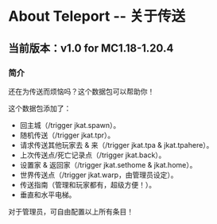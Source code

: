 # About Teleport -- 关于传送
## 当前版本：v1.0 for MC1.18-1.20.4
### 简介
还在为传送而烦恼吗？这个数据包可以帮助你！

这个数据包添加了：

- 回主城（/trigger jkat.spawn）。
- 随机传送（/trigger jkat.tpr）。
- 请求传送其他玩家去 & 来（/trigger jkat.tpa & jkat.tpahere）。
- 上次传送点/死亡记录点（/trigger jkat.back）。
- 设置家 & 返回家（/trigger jkat.sethome & jkat.home）。
- 世界传送点（/trigger jkat.warp，由管理员设定）。
- 传送指南（管理和玩家都有，超级方便！）。
- 垂直和水平电梯。

对于管理员，可自由配置以上所有条目！